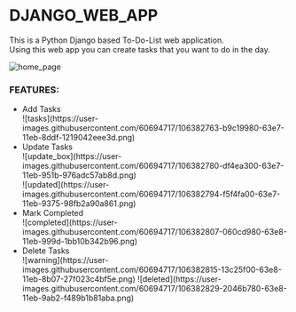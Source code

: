 # DJANGO_WEB_APP

This is a Python Django based To-Do-List web application.<br>
Using this web app you can create tasks
that you want to do in the day.

![home_page](https://user-images.githubusercontent.com/60694717/106382672-28eabe00-63e7-11eb-826f-fbfa6e2363e0.png)

### FEATURES:
<ul>
<li>Add Tasks</li>
![tasks](https://user-images.githubusercontent.com/60694717/106382763-b9c19980-63e7-11eb-8ddf-1219042eee3d.png)

<li>Update Tasks</li>
![update_box](https://user-images.githubusercontent.com/60694717/106382780-df4ea300-63e7-11eb-951b-976adc57ab8d.png)
<br>
![updated](https://user-images.githubusercontent.com/60694717/106382794-f5f4fa00-63e7-11eb-9375-98fb2a90a861.png)

<li>Mark Completed</li>
![completed](https://user-images.githubusercontent.com/60694717/106382807-060cd980-63e8-11eb-999d-1bb10b342b96.png)

<li>Delete Tasks</li>
![warning](https://user-images.githubusercontent.com/60694717/106382815-13c25f00-63e8-11eb-8b07-27f023c4bf5e.png)
![deleted](https://user-images.githubusercontent.com/60694717/106382829-2046b780-63e8-11eb-9ab2-f489b1b81aba.png)

</ul>
